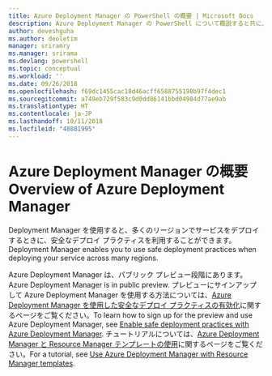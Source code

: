 ```yaml
---
title: Azure Deployment Manager の PowerShell の概要 | Microsoft Docs
description: Azure Deployment Manager の PowerShell について概説すると共に、インストールと構成に関するページへのリンクを紹介します。
author: deveshguha
ms.author: deoletim
manager: sriramry
ms.manager: srirama
ms.devlang: powershell
ms.topic: conceptual
ms.workload: ''
ms.date: 09/26/2018
ms.openlocfilehash: f69dc1455cac18d46acff6588755198b97f4dec1
ms.sourcegitcommit: a749eb729f583c9d0dd86141bbd04984d77ae9ab
ms.translationtype: HT
ms.contentlocale: ja-JP
ms.lasthandoff: 10/11/2018
ms.locfileid: "48881995"
---
```

# <a name="overview-of-azure-deployment-manager"></a><span data-ttu-id="bccf9-103">Azure Deployment Manager の概要</span><span class="sxs-lookup"><span data-stu-id="bccf9-103">Overview of Azure Deployment Manager</span></span>

<span data-ttu-id="bccf9-104">Deployment Manager を使用すると、多くのリージョンでサービスをデプロイするときに、安全なデプロイ プラクティスを利用することができます。</span><span class="sxs-lookup"><span data-stu-id="bccf9-104">Deployment Manager enables you to use safe deployment practices when deploying your service across many regions.</span></span>

<span data-ttu-id="bccf9-105">Azure Deployment Manager は、パブリック プレビュー段階にあります。</span><span class="sxs-lookup"><span data-stu-id="bccf9-105">Azure Deployment Manager is in public preview.</span></span> <span data-ttu-id="bccf9-106">プレビューにサインアップして Azure Deployment Manager を使用する方法については、[Azure Deployment Manager を使用した安全なデプロイ プラクティスの有効化](https://docs.microsoft.com/en-us/azure/azure-resource-manager/deployment-manager-overview)に関するページをご覧ください。</span><span class="sxs-lookup"><span data-stu-id="bccf9-106">To learn how to sign up for the preview and use Azure Deployment Manager, see [Enable safe deployment practices with Azure Deployment Manager](https://docs.microsoft.com/en-us/azure/azure-resource-manager/deployment-manager-overview).</span></span> <span data-ttu-id="bccf9-107">チュートリアルについては、[Azure Deployment Manager と Resource Manager テンプレートの使用](https://docs.microsoft.com/en-us/azure/azure-resource-manager/deployment-manager-tutorial)に関するページをご覧ください。</span><span class="sxs-lookup"><span data-stu-id="bccf9-107">For a tutorial, see [Use Azure Deployment Manager with Resource Manager templates](https://docs.microsoft.com/en-us/azure/azure-resource-manager/deployment-manager-tutorial).</span></span>